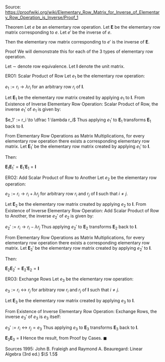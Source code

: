# 

Source: https://proofwiki.org/wiki/Elementary_Row_Matrix_for_Inverse_of_Elementary_Row_Operation_is_Inverse/Proof_1



Theorem
Let $e$ be an elementary row operation.
Let $\mathbf E$ be the elementary row matrix corresponding to $e$.
Let $e'$ be the inverse of $e$.

Then the elementary row matrix corresponding to $e'$ is the inverse of $\mathbf E$.


Proof
We will demonstrate this for each of the $3$ types of elementary row operation.

Let $\sim$ denote row equivalence.
Let $\mathbf I$ denote the unit matrix.


$\text {ERO} 1$: Scalar Product of Row
Let $e_1$ be the elementary row operation:

$e_1 := r_i \to \lambda r_i$
for an arbitrary row $r_i$ of $\mathbf I$.

Let $\mathbf E_1$ be the elementary row matrix created by applying $e_1$ to $\mathbf I$.
From Existence of Inverse Elementary Row Operation: Scalar Product of Row, the inverse $e_1'$ of $e_1$ is given by:

$e_1' := r_i \to \dfrac 1 \lambda r_i$
Thus applying $e_1'$ to $\mathbf E_1$ transforms $\mathbf E_1$ back to $\mathbf I$.

From Elementary Row Operations as Matrix Multiplications, for every elementary row operation there exists a corresponding elementary row matrix. 
Let $\mathbf E_1'$ be the elementary row matrix created by applying $e_1'$ to $\mathbf I$.

Then:

$\mathbf E_1 \mathbf E_1' = \mathbf E_1' \mathbf E_1 = \mathbf I$


$\text {ERO} 2$: Add Scalar Product of Row to Another
Let $e_2$ be the elementary row operation:

$e_2 := r_i \to r_i + \lambda r_j$
for arbitrary row $r_i$ and $r_j$ of $\mathbf I$ such that $i \ne j$.

Let $\mathbf E_2$ be the elementary row matrix created by applying $e_2$ to $\mathbf I$.
From Existence of Inverse Elementary Row Operation: Add Scalar Product of Row to Another, the inverse $e_2'$ of $e_2$ is given by:

$e_2' := r_i \to r_i - \lambda r_j$
Thus applying $e_2'$ to $\mathbf E_2$ transforms $\mathbf E_2$ back to $\mathbf I$.

From Elementary Row Operations as Matrix Multiplications, for every elementary row operation there exists a corresponding elementary row matrix. 
Let $\mathbf E_2'$ be the elementary row matrix created by applying $e_2'$ to $\mathbf I$.

Then:

$\mathbf E_2 \mathbf E_2' = \mathbf E_2' \mathbf E_2 = \mathbf I$


$\text {ERO} 3$: Exchange Rows
Let $e_3$ be the elementary row operation:

$e_3 := r_i \leftrightarrow r_j$
for arbitrary row $r_i$ and $r_j$ of $\mathbf I$ such that $i \ne j$.

Let $\mathbf E_3$ be the elementary row matrix created by applying $e_3$ to $\mathbf I$.

From Existence of Inverse Elementary Row Operation: Exchange Rows, the inverse $e_3'$ of $e_3$ is $e_3$ itself:

$e_3' := r_i \leftrightarrow r_j = e_3$
Thus applying $e_3$ to $\mathbf E_3$ transforms $\mathbf E_3$ back to $\mathbf I$.

$\mathbf E_3 \mathbf E_3 = \mathbf I$
Hence the result, from Proof by Cases.
$\blacksquare$


Sources
1995: John B. Fraleigh and Raymond A. Beauregard: Linear Algebra (3rd ed.) $\S 1.5$




